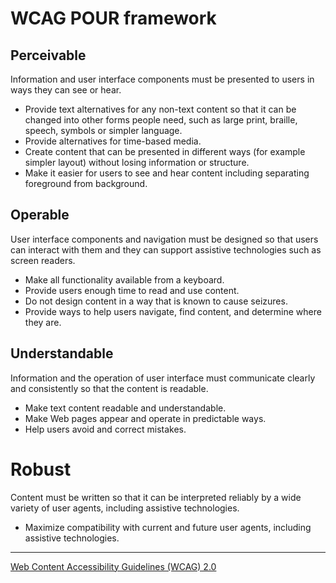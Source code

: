 # WCAG POUR framework

## Perceivable

Information and user interface components must be presented to users in ways they can see or hear.

- Provide text alternatives for any non-text content so that it can be changed into other forms people need, such as large print, braille, speech, symbols or simpler language.
- Provide alternatives for time-based media.
- Create content that can be presented in different ways (for example simpler layout) without losing information or structure.
- Make it easier for users to see and hear content including separating foreground from background.


## Operable

User interface components and navigation must be designed so that users can interact with them and they can support assistive technologies such as screen readers.

- Make all functionality available from a keyboard.
- Provide users enough time to read and use content.
- Do not design content in a way that is known to cause seizures.
- Provide ways to help users navigate, find content, and determine where they are.


## Understandable

Information and the operation of user interface must communicate clearly and consistently so that the content is readable.

- Make text content readable and understandable.
- Make Web pages appear and operate in predictable ways.
- Help users avoid and correct mistakes.

# Robust

Content must be written so that it can be interpreted reliably by a wide variety of user agents, including assistive technologies.

- Maximize compatibility with current and future user agents, including assistive technologies.

---

[Web Content Accessibility Guidelines (WCAG) 2.0](https://www.w3.org/TR/WCAG20/#guidelines)
